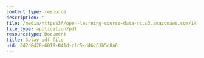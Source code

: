 ```yaml
---
content_type: resource
description: ''
file: /media/https%3A/open-learning-course-data-rc.s3.amazonaws.com/14-13-psychology-and-economics-spring-2020/3d2d8d286019041dc1c5d46c61b5c8a6_bBOBSC16NLU.pdf
file_type: application/pdf
resourcetype: Document
title: 3play pdf file
uid: 3d2d8d28-6019-041d-c1c5-d46c61b5c8a6
---
```

